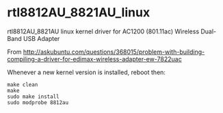 rtl8812AU_8821AU_linux
======================

rtl8812AU_8821AU linux kernel driver for AC1200 (801.11ac) Wireless Dual-Band USB Adapter


From http://askubuntu.com/questions/368015/problem-with-building-compiling-a-driver-for-edimax-wireless-adapter-ew-7822uac

Whenever a new kernel version is installed, reboot then:

```
make clean
make
sudo make install
sudo modprobe 8812au
```
